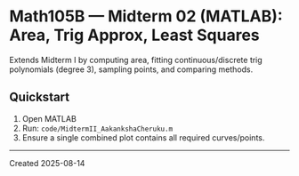 # Math105B — Midterm 02 (MATLAB): Area, Trig Approx, Least Squares

Extends Midterm I by computing area, fitting continuous/discrete trig polynomials (degree 3), sampling points, and comparing methods.

## Quickstart
1) Open MATLAB
2) Run: `code/MidtermII_AakankshaCheruku.m`
3) Ensure a single combined plot contains all required curves/points.

---
Created 2025-08-14
